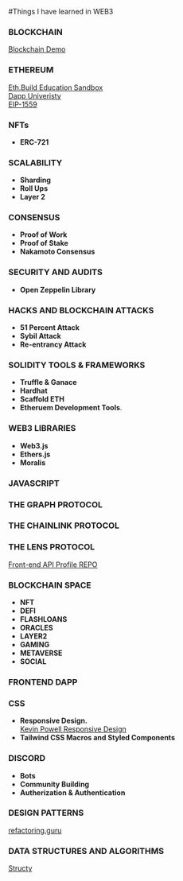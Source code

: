 #Things I have learned in WEB3 


### **BLOCKCHAIN**  
[Blockchain Demo](https://andersbrownworth.com/blockchain)  

### **ETHEREUM**  
[Eth.Build Education Sandbox](https://eth.build)  
[Dapp Univeristy](https://dappuniversity.com)  
[EIP-1559](https://www.youtube.com/watch?v=MGemhK9t44Q)

### **NFTs**
* **ERC-721**


### SCALABILITY
* **Sharding**
* **Roll Ups**
* **Layer 2**

### **CONSENSUS**  
* **Proof of Work** 
* **Proof of Stake**
* **Nakamoto Consensus**

### SECURITY AND AUDITS
* **Open Zeppelin Library**

### HACKS AND BLOCKCHAIN ATTACKS
* **51 Percent Attack**
* **Sybil Attack**
* **Re-entrancy Attack**

### **SOLIDITY TOOLS & FRAMEWORKS** 
* **Truffle & Ganace**
* **Hardhat**
* **Scaffold ETH**
* **Etheruem Development Tools**.

 
### **WEB3 LIBRARIES**
* **Web3.js**
* **Ethers.js**
* **Moralis**


### **JAVASCRIPT**
### **THE GRAPH PROTOCOL**
### **THE CHAINLINK PROTOCOL**  
### **THE LENS PROTOCOL**
[Front-end API Profile REPO](https://github.com/dabit3/lens-protocol-frontend)

### **BLOCKCHAIN SPACE**  
 * **NFT**
 * **DEFI**
 * **FLASHLOANS**
 * **ORACLES**
 * **LAYER2**
 * **GAMING**
 * **METAVERSE**
 * **SOCIAL** 
    

### **FRONTEND DAPP**
### **CSS**
* **Responsive Design.**   
[Kevin Powell Responsive Design](https://courses.kevinpowell.co/view/courses/conquering-responsive-layouts/233002-introduction/1007804-intro-why-the-course-is-formatted-in-this-way)
* **Tailwind CSS Macros and Styled Components** 

### **DISCORD**
* **Bots**
* **Community Building**
* **Autherization & Authentication**

### **DESIGN PATTERNS**
[refactoring.guru](https://refactoring.guru/design-patterns)

### **DATA STRUCTURES AND ALGORITHMS**
[Structy](https://www.structy.net)